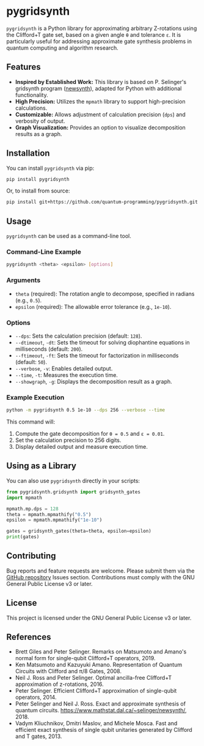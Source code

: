 # pygridsynth

`pygridsynth` is a Python library for approximating arbitrary Z-rotations using the Clifford+T gate set, based on a given angle `θ` and tolerance `ε`. It is particularly useful for addressing approximate gate synthesis problems in quantum computing and algorithm research.

## Features

- **Inspired by Established Work:** This library is based on P. Selinger's gridsynth program ([newsynth](https://www.mathstat.dal.ca/~selinger/newsynth/)), adapted for Python with additional functionality.
- **High Precision:** Utilizes the `mpmath` library to support high-precision calculations.
- **Customizable:** Allows adjustment of calculation precision (`dps`) and verbosity of output.
- **Graph Visualization:** Provides an option to visualize decomposition results as a graph.

## Installation

You can install `pygridsynth` via pip:

```bash
pip install pygridsynth
```

Or, to install from source:

```bash
pip install git+https://github.com/quantum-programming/pygridsynth.git
```

## Usage

`pygridsynth` can be used as a command-line tool.

### Command-Line Example

```bash
pygridsynth <theta> <epsilon> [options]
```

### Arguments

- `theta` (required): The rotation angle to decompose, specified in radians (e.g., `0.5`).
- `epsilon` (required): The allowable error tolerance (e.g., `1e-10`).

### Options

- `--dps`: Sets the calculation precision (default: `128`).
- `--dtimeout`, `-dt`: Sets the timeout for solving diophantine equations in milliseconds (default: `200`).
- `--ftimeout`, `-ft`: Sets the timeout for factorization in milliseconds (default: `50`).
- `--verbose`, `-v`: Enables detailed output.
- `--time`, `-t`: Measures the execution time.
- `--showgraph`, `-g`: Displays the decomposition result as a graph.

### Example Execution

```bash
python -m pygridsynth 0.5 1e-10 --dps 256 --verbose --time
```

This command will:
1. Compute the gate decomposition for `θ = 0.5` and `ε = 0.01`.
2. Set the calculation precision to 256 digits.
3. Display detailed output and measure execution time.

## Using as a Library

You can also use `pygridsynth` directly in your scripts:

```python
from pygridsynth.gridsynth import gridsynth_gates
import mpmath

mpmath.mp.dps = 128
theta = mpmath.mpmathify("0.5")
epsilon = mpmath.mpmathify("1e-10")

gates = gridsynth_gates(theta=theta, epsilon=epsilon)
print(gates)
```

## Contributing

Bug reports and feature requests are welcome. Please submit them via the [GitHub repository](https://github.com/quantum-programming/pygridsynth) Issues section. Contributions must comply with the GNU General Public License v3 or later.

## License

This project is licensed under the GNU General Public License v3 or later.

## References

- Brett Giles and Peter Selinger. Remarks on Matsumoto and Amano's normal form for single-qubit Clifford+T operators, 2019.
- Ken Matsumoto and Kazuyuki Amano. Representation of Quantum Circuits with Clifford and π/8 Gates, 2008.
- Neil J. Ross and Peter Selinger. Optimal ancilla-free Clifford+T approximation of z-rotations, 2016.
- Peter Selinger. Efficient Clifford+T approximation of single-qubit operators, 2014.
- Peter Selinger and Neil J. Ross. Exact and approximate synthesis of quantum circuits. https://www.mathstat.dal.ca/~selinger/newsynth/, 2018.
- Vadym Kliuchnikov, Dmitri Maslov, and Michele Mosca. Fast and efficient exact synthesis of single qubit unitaries generated by Clifford and T gates, 2013.